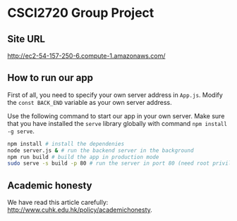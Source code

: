 # CSCI2720 Group Project

## Site URL
http://ec2-54-157-250-6.compute-1.amazonaws.com/

## How to run our app
First of all, you need to specify your own server address in `App.js`. Modify the `const BACK_END` variable as your own server address.

Use the following command to start our app in your own server.
Make sure that you have installed the `serve` library globally with command `npm install -g serve`.

```bash
npm install # install the dependenies
node server.js & # run the backend server in the background
npm run build # build the app in production mode
sudo serve -s build -p 80 # run the server in port 80 (need root privilege)
```

## Academic honesty
We have read this article carefully: http://www.cuhk.edu.hk/policy/academichonesty.
